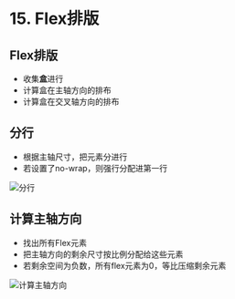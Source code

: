 # 15. Flex排版

## Flex排版

- 收集**盒**进行
- 计算盒在主轴方向的排布
- 计算盒在交叉轴方向的排布

## 分行

- 根据主轴尺寸，把元素分进行
- 若设置了no-wrap，则强行分配进第一行

![分行](/images/flex1.png)

## 计算主轴方向
- 找出所有Flex元素
- 把主轴方向的剩余尺寸按比例分配给这些元素
- 若剩余空间为负数，所有flex元素为0，等比压缩剩余元素

![计算主轴方向](/images/flex2.png)